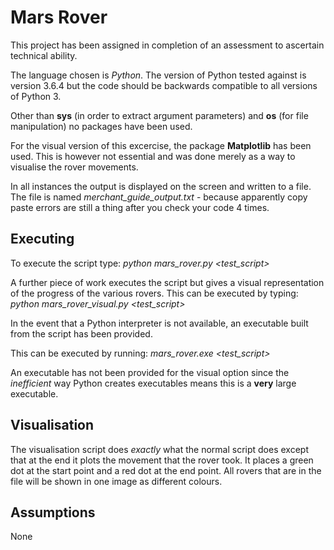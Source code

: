 # Mars Rover
This project has been assigned in completion of an assessment to ascertain technical ability.

The language chosen is *Python*. The version of Python tested against is version 3.6.4 but the code should be backwards compatible to all versions of Python 3.

Other than **sys** (in order to extract argument parameters) and **os** (for file manipulation) no packages have been used.

For the visual version of this excercise, the package **Matplotlib** has been used. This is however not essential and was done merely as a way to visualise the rover movements.

In all instances the output is displayed on the screen and written to a file. The file is named *merchant_guide_output.txt* - because apparently copy paste errors are still a thing after you check your code 4 times.

## Executing
To execute the script type: *python mars_rover.py <test_script>*

A further piece of work executes the script but gives a visual representation of the progress of the various rovers. This can be executed by typing: *python mars_rover_visual.py <test_script>*

In the event that a Python interpreter is not available, an executable built from the script has been provided. 

This can be executed by running: *mars_rover.exe <test_script>*

An executable has not been provided for the visual option since the *inefficient* way Python creates executables means this is a **very** large executable.

## Visualisation
The visualisation script does *exactly* what the normal script does except that at the end it plots the movement that the rover took. It places a green dot at the start point and a red dot at the end point.
All rovers that are in the file will be shown in one image as different colours.

## Assumptions
None
